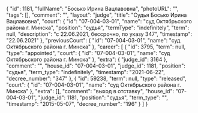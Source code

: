 {
    "id": 1181,
    "fullName": "Босько Ирина Вацлавовна",
    "photoURL": "",
    "tags": [],
    "comment": "",
    "layout": "judge",
    "title": "Судья Босько Ирина Вацлавовна",
    "court": {
        "id": "07-004-03-01",
        "name": "суд Октябрьского района г. Минска",
        "position": "судья",
        "termType": "indefinitely",
        "term": null,
        "description": "c 22.06.2021, бессрочно, по указу 347",
        "timestamp": "22.06.2021"
    },
    "previousCourt": {
        "id": "07-004-03-01",
        "name": "суд Октябрьского района г. Минска"
    },
    "career": [
        {
            "id": 3795,
            "term": null,
            "type": "appointed",
            "court": {
                "id": "07-004-03-01",
                "name": "суд Октябрьского района г. Минска"
            },
            "extra": {
                "judge_id": 3164
            },
            "comment": "",
            "house_id": "07-004-03-01",
            "judge_id": 1181,
            "position": "судья",
            "term_type": "indefinitely",
            "timestamp": "2021-06-22",
            "decree_number": "347"
        },
        {
            "id": 59238,
            "term": null,
            "type": "released",
            "court": {
                "id": "07-004-03-01",
                "name": "суд Октябрьского района г. Минска"
            },
            "extra": [],
            "comment": "выход в отставку",
            "house_id": "07-004-03-01",
            "judge_id": 1181,
            "position": "судья",
            "term_type": "",
            "timestamp": "2015-05-07",
            "decree_number": "196"
        }
    ]
}